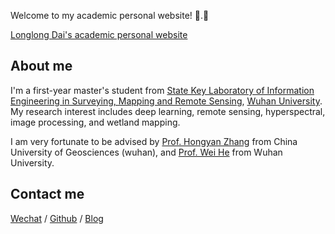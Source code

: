 Welcome to my academic personal website! 🫡.🫡

[Longlong Dai's academic personal website](kiko7i.github.io/LonglongDai/)


## About me
I'm a first-year master's student from [State Key Laboratory of Information Engineering in Surveying, Mapping and Remote Sensing](http://www.lmars.whu.edu.cn/en/), [Wuhan University](https://en.whu.edu.cn/). My research interest includes deep learning, remote sensing, hyperspectral, image processing, and wetland mapping.

I am very fortunate to be advised by [Prof. Hongyan Zhang](https://grzy.cug.edu.cn/zhanghongyan1/zh_CN/index.htm) from China University of Geosciences (wuhan), and [Prof. Wei He](http://jszy.whu.edu.cn/hewei5/zh_CN/index.htm) from Wuhan University.

## Contact me

[Wechat](https://github.com/immortal13/JiaqiZou/blob/main/images/wechat.png) / [Github](https://github.com/immortal13) / [Blog](https://blog.csdn.net/qq_40721337?spm=1011.2415.3001.5343)
